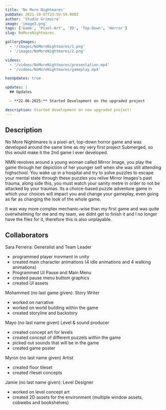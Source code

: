 ```yaml
---
title: 'No More Nightmares'
pubDate: 2021-10-07T23:59:59.000Z
author: 'Studio Grimoire'
image: 'image3.png'
tags: ['Game', 'Pixel-Art', '2D', 'Top-Down', 'Horror']
slug: NoMoreNightmares

galleryImages:
  - '/images/NoMoreNightmares/1.png'
  - '/images/NoMoreNightmares/2.png'

videos:
  - '/videos/NoMoreNightmares/presentation.mp4'
  - '/videos/NoMoreNightmares/gameplay.mp4'

hasUpdates: true

updates: |
  ## Updates

  - **22-06-2025:** Started Development on the upgraded project

description: Started development on new upgraded project!
---
```


## Description
No More Nightmares is a pixel-art, top-down horror game and was developed around the same time as my very first project Submerged, so this would make it the 2nd game I ever developed.

NMN revolves around a young woman called Mirror Image, you play the game through her depiction of her younger self when she was still attending highschool. You wake up in a hospital and try to solve puzzles to escape your mental state through these puzzles you relive Mirror Images's past trauma, along side this, you must watch your sanity metre in order to not be attacked by your traumas. Its a choice-based puzzle adventure game in which your choices will impact you and change your gameplay, even going as far as changing the look of the whole game.

It was way more complex mechanic-wise than my first game and was quite overwhelming for me and my team, we didnt get to finish it and I no longer have the files for it, therefore this is also unplayable.

## Collaborators

Sara Ferreira:
Generalist and Team Leader
* programmed player movment in unity
* created main character animations (4 idle animations and 4 walking animations)
* Programmed UI Pause and Main Menu
* created pause menu buttom graphics
* created UI assets

Mohammed (no last game given):
Story Writer
* worked on narrative
* worked on world building within the game
* created storyline and backstory

Mayo (no last name given)
Level & sound producer
* created concept art for levels
* created concept of different puzzels within the game
* picked out sounds that will be in the game
* created game poster

Myron (no last name given)
Artist
* created floor tileset
* created rileset concepts

Jamie (no last name given):
Level Designer
* worked on level concept art
* created 2D assets for the environment (multiple window assets, cobwebs and bookshelves)